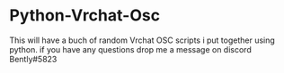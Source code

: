 # Python-Vrchat-Osc
This will have a buch of random Vrchat OSC scripts i put together using python.
if you have any questions drop me a message on discord Bently#5823
